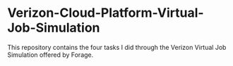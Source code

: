 # Verizon-Cloud-Platform-Virtual-Job-Simulation
This repository contains the four tasks I did through the Verizon Virtual Job Simulation offered by Forage.
